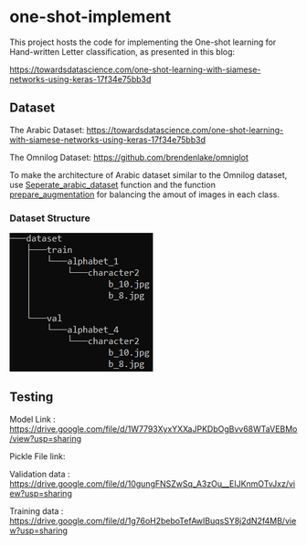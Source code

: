 # one-shot-implement

This project hosts the code for implementing the One-shot learning for Hand-written Letter classification, as presented in this blog:

https://towardsdatascience.com/one-shot-learning-with-siamese-networks-using-keras-17f34e75bb3d

## Dataset

The Arabic Dataset: https://towardsdatascience.com/one-shot-learning-with-siamese-networks-using-keras-17f34e75bb3d

The Omnilog Dataset: https://github.com/brendenlake/omniglot

To make the architecture of Arabic dataset similar to the Omnilog dataset, use [Seperate_arabic_dataset](fix-dataset.py) function and the function [prepare_augmentation](fix-dataset.py) for balancing the amout of images in each class.

### Dataset Structure
![Alt text](https://github.com/Stanley1312/one-shot-implement/blob/master/data.PNG?raw=true "Dataset Structure")

## Testing 
Model Link : https://drive.google.com/file/d/1W7793XyxYXXaJPKDbOgBvv68WTaVEBMo/view?usp=sharing

Pickle File link: 

Validation data : https://drive.google.com/file/d/10gungFNSZwSq_A3zOu__EIJKnmOTvJxz/view?usp=sharing 

Training data : https://drive.google.com/file/d/1g76oH2beboTefAwIBuqsSY8j2dN2f4MB/view?usp=sharing



